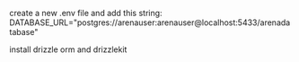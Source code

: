 create a new .env file and add this string: DATABASE_URL="postgres://arenauser:arenauser@localhost:5433/arenadatabase"

install drizzle orm and drizzlekit 